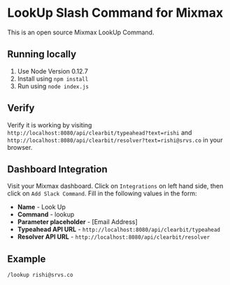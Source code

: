 # LookUp Slash Command for Mixmax

This is an open source Mixmax LookUp Command.

## Running locally

1. Use Node Version 0.12.7
2. Install using `npm install`
2. Run using `node index.js`

## Verify
Verify it is working by visiting ```http://localhost:8080/api/clearbit/typeahead?text=rishi``` and ```http://localhost:8080/api/clearbit/resolver?text=rishi@srvs.co``` in your browser.

## Dashboard Integration
Visit your Mixmax dashboard. Click on `Integrations` on left hand side, then click on `Add Slack Command`. Fill in the following values in the form:
  - **Name** - Look Up
  - **Command** - lookup
  - **Parameter placeholder** - [Email Address]
  - **Typeahead API URL** -  ```http://localhost:8080/api/clearbit/typeahead```
  - **Resolver API URL** - ```http://localhost:8080/api/clearbit/resolver```

## Example

```/lookup rishi@srvs.co```